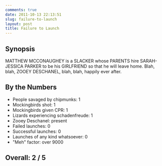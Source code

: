 ```yaml
---
comments: true
date: 2011-10-13 22:13:51
slug: failure-to-launch
layout: post
title: Failure to Launch
---
```


## Synopsis

MATTHEW MCCONAUGHEY is a SLACKER whose PARENTS hire SARAH-JESSICA PARKER to be his GIRLFRIEND so that he will leave home.  Blah, blah, ZOOEY DESCHANEL, blah, blah, happily ever after.

## By the Numbers

  * People savaged by chipmunks: 1
  * Mockingbirds shot: 1
  * Mockingbirds given CPR: 1
  * Lizards experiencing schadenfreude: 1
  * Zooey Deschanel: present
  * Failed launches: 0
  * Successful launches: 0
  * Launches of any kind whatsoever: 0
  * "Meh" factor: over 9000

## Overall: 2 / 5
